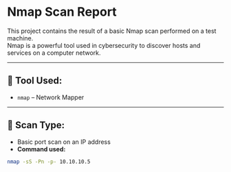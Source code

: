 # Nmap Scan Report

This project contains the result of a basic Nmap scan performed on a test machine.  
Nmap is a powerful tool used in cybersecurity to discover hosts and services on a computer network.

---

## 🔧 Tool Used:
- `nmap` – Network Mapper

---

## 🧪 Scan Type:
- Basic port scan on an IP address  
- **Command used:**
```bash
nmap -sS -Pn -p- 10.10.10.5
